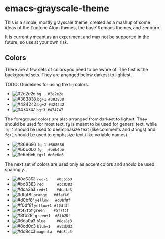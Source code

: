 # emacs-grayscale-theme

This is a simple, mostly grayscale theme, created as a mashup of some ideas of
the Duotone Atom themes, the base16 emacs themes, and zenburn.

It is currently meant as an experiment and may not be supported in the future,
so use at your own risk.

## Colors

There are a few sets of colors you need to be aware of. The first is the
background sets. They are arranged below darkest to lightest.

TODO: Guidelines for using the `bg` colors.

* ![#2e2e2e](https://placehold.it/15/2e2e2e/000000?text=+) `bg   #2e2e2e`
* ![#383838](https://placehold.it/15/383838/000000?text=+) `bg+1 #383838`
* ![#424242](https://placehold.it/15/424242/000000?text=+) `bg+2 #424242`
* ![#474747](https://placehold.it/15/474747/000000?text=+) `bg+3 #474747`

The foreground colors are also arranged from darkest to lighest. They should be
used for most text. `fg` is meant to be used for general text, while `fg-1`
should be used to deemphasize text (like comments and strings) and `fg+1` should
be used to emphasize text (like variable names).

* ![#868686](https://placehold.it/15/868686/000000?text=+) `fg-1 #868686`
* ![#b6b6b6](https://placehold.it/15/b6b6b6/000000?text=+) `fg   #b6b6b6`
* ![#e6e6e6](https://placehold.it/15/e6e6e6/000000?text=+) `fg+1 #e6e6e6`

The next set of colors are used only as accent colors and should be used
sparingly.

* ![#8c5353](https://placehold.it/15/8c5353/000000?text=+) `red-1    #8c5353`
* ![#bc8383](https://placehold.it/15/bc8383/000000?text=+) `red      #bc8383`
* ![#dca3a3](https://placehold.it/15/dca3a3/000000?text=+) `red+1    #dca3a3`
* ![#dfaf8f](https://placehold.it/15/dfaf8f/000000?text=+) `orange   #dfaf8f`
* ![#d0bf8f](https://placehold.it/15/d0bf8f/000000?text=+) `yellow   #d0bf8f`
* ![#f0df8f](https://placehold.it/15/f0df8f/000000?text=+) `yellow+1 #f0df8f`
* ![#5f7f5f](https://placehold.it/15/5f7f5f/000000?text=+) `green    #5f7f5f`
* ![#8fb28f](https://placehold.it/15/8fb28f/000000?text=+) `green+1  #8fb28f`
* ![#6ca0a3](https://placehold.it/15/6ca0a3/000000?text=+) `blue     #6ca0a3`
* ![#8cd0d3](https://placehold.it/15/8cd0d3/000000?text=+) `blue+1   #8cd0d3`
* ![#dc8cc3](https://placehold.it/15/dc8cc3/000000?text=+) `magenta  #dc8cc3`

